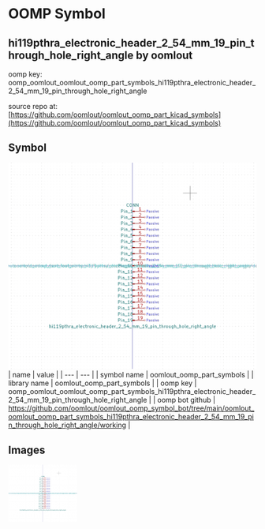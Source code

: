 # OOMP Symbol  
## hi119pthra_electronic_header_2_54_mm_19_pin_through_hole_right_angle  by oomlout  
  
oomp key: oomp_oomlout_oomlout_oomp_part_symbols_hi119pthra_electronic_header_2_54_mm_19_pin_through_hole_right_angle  
  
source repo at: [https://github.com/oomlout/oomlout_oomp_part_kicad_symbols](https://github.com/oomlout/oomlout_oomp_part_kicad_symbols)  
## Symbol  
  
[![working.png](working_600.png)](working.png)  
| name | value | 
| --- | --- | 
| symbol name | oomlout_oomp_part_symbols | 
| library name | oomlout_oomp_part_symbols | 
| oomp key | oomp_oomlout_oomlout_oomp_part_symbols_hi119pthra_electronic_header_2_54_mm_19_pin_through_hole_right_angle | 
| oomp bot github | https://github.com/oomlout/oomlout_oomp_symbol_bot/tree/main/oomlout_oomlout_oomp_part_symbols_hi119pthra_electronic_header_2_54_mm_19_pin_through_hole_right_angle/working | 
## Images  
  
[![working.png](working_140.png)](working.png)  

